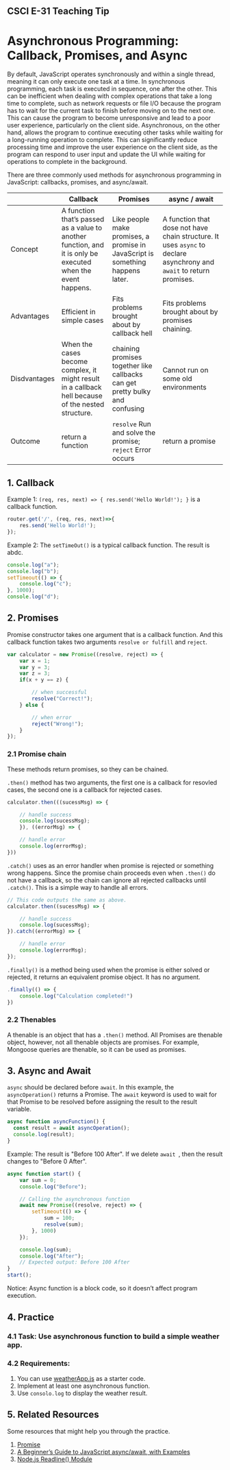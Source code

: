 ## CSCI E-31 Teaching Tip
# Asynchronous Programming: Callback, Promises, and Async

By default, JavaScript operates synchronously and within a single thread, meaning it can only execute one task at a time. In synchronous programming, each task is executed in sequence, one after the other. This can be inefficient when dealing with complex operations that take a long time to complete, such as network requests or file I/O because the program has to wait for the current task to finish before moving on to the next one. This can cause the program to become unresponsive and lead to a poor user experience, particularly on the client side. Asynchronous, on the other hand, allows the program to continue executing other tasks while waiting for a long-running operation to complete. This can significantly reduce processing time and improve the user experience on the client side, as the program can respond to user input and update the UI while waiting for operations to complete in the background.

There are three commonly used methods for asynchronous programming in JavaScript: callbacks, promises, and async/await.

|  | Callback | Promises | async / await |
| ------------- | ------------- | ------------- | ------------- |
| Concept       | A function that’s passed as a value to another function, and it is only be executed when the event happens. | Like people make promises, a promise in JavaScript is something happens later. | A function that dose not have chain structure. It uses `async` to declare asynchrony and `await` to return promises. |
| Advantages    | Efficient in simple cases | Fits problems brought about by callback hell | Fits problems brought about by promises chaining. |
| Disdvantages  | When the cases become complex, it might result in a callback hell because of the nested structure. | chaining promises together like callbacks can get pretty bulky and confusing | Cannot run on some old environments |
| Outcome | return a function | `resolve` Run and solve the promise; `reject` Error occurs | return a promise |

## 1. Callback
Example 1: `(req, res, next) => { res.send('Hello World!'); }` is a callback function.

```javascript
router.get('/', (req, res, next)=>{
    res.send('Hello World!');
});
```
Example 2: The `setTimeOut()` is a typical callback function. The result is abdc.

```javascript
console.log("a");
console.log("b");
setTimeout(() => {
    console.log("c");
}, 1000);
console.log("d");
```

## 2. Promises
Promise constructor takes one argument that is a callback function. And this callback function takes two arguments `resolve or fulfill` and `reject`.

```javascript
var calculator = new Promise((resolve, reject) => {
    var x = 1;
    var y = 3;
    var z = 3;
    if(x + y == z) {

        // when successful
        resolve("Correct!");
    } else {

        // when error
        reject("Wrong!");
    }
});
```

### 2.1 Promise chain
These methods return promises, so they can be chained.

`.then()` method has two arguments, the first one is a callback for resovled cases, the second one is a callback for rejected cases.
```javascript
calculator.then(((sucessMsg) => {

    // handle success
    console.log(sucessMsg);
    }), ((errorMsg) => {

    // handle error
    console.log(errorMsg);
}))
```

`.catch()` uses as an error handler when promise is rejected or something wrong happens. Since the promise chain proceeds even when `.then()` do not have a callback, so the chain can ignore all rejected callbacks until `.catch()`. This is a simple way to handle all errors.

```javascript
// This code outputs the same as above.
calculator.then((sucessMsg) => {

    // handle success
    console.log(sucessMsg);
}).catch((errorMsg) => {

    // handle error
    console.log(errorMsg);
});
```

`.finally()` is a method being used when the promise is either solved or rejected, it returns an equivalent promise object. It has no argument.
```javascript
.finally(() => {
    console.log("Calculation completed!")
})
```

### 2.2 Thenables
A thenable is an object that has a `.then()` method. All Promises are thenable object, however, not all thenable objects are promises. For example, Mongoose queries are thenable, so it can be used as promises.

## 3. Async and Await
`async` should be declared before `await`. In this example, the `asyncOperation()` returns a Promise. The `await` keyword is used to wait for that Promise to be resolved before assigning the result to the result variable.

```javascript
async function asyncFunction() {
  const result = await asyncOperation();
  console.log(result);
}
```

Example: The result is "Before 100 After". If we delete `await `, then the result changes to "Before 0 After".

```javascript
async function start() {
    var sum = 0;
    console.log("Before");

    // Calling the asynchronous function
    await new Promise((resolve, reject) => {
        setTimeout(() => {
            sum = 100;
            resolve(sum);
        }, 1000)
    });

    console.log(sum);
    console.log("After");
    // Expected output: Before 100 After
}
start();
```

Notice: Async function is a block code, so it doesn’t affect program execution.

## 4. Practice
### 4.1 Task: Use asynchronous function to build a simple weather app.
### 4.2 Requirements:
1. You can use [weatherApp.js](./Practice/weatherApp.js) as a starter code.
2. Implement at least one asynchronous function.
3. Use `consolo.log` to display the weather result.

## 5. Related Resources
Some resources that might help you through the practice.
1. [Promise](https://developer.mozilla.org/en-US/docs/Web/JavaScript/Reference/Global_Objects/Promise)
2. [A Beginner’s Guide to JavaScript async/await, with Examples](https://www.sitepoint.com/javascript-async-await/#differentwaysofdeclaringasyncfunctions)
3. [Node.js Readline() Module](https://nodejs.org/api/readline.html)
